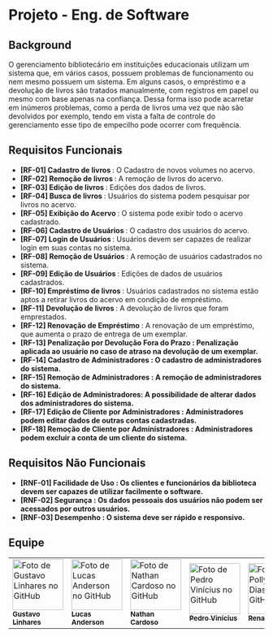 <h1>Projeto - Eng. de Software</h1>

## **Background**
O gerenciamento bibliotecário em instituições educacionais utilizam um sistema que, em vários casos, possuem problemas de funcionamento ou nem mesmo possuem um sistema. Em alguns casos, o empréstimo e a devolução de livros são tratados manualmente, com registros em papel ou mesmo com base apenas na confiança. Dessa forma isso pode acarretar em inúmeros problemas, como a perda de livros uma vez que não são devolvidos por exemplo, tendo em vista a falta de controle do gerenciamento esse tipo de empecilho pode ocorrer com frequência.

## Requisitos Funcionais
* <b> [RF-01] Cadastro de livros </b>: O Cadastro de novos volumes no acervo.
* <b> [RF-02] Remoção de livros </b>: A remoção de livros do acervo.
* <b> [RF-03] Edição de livros </b>: Edições dos dados de livros.
* <b> [RF-04] Busca de livros </b>: Usuários do sistema podem pesquisar por livros no acervo.
* <b> [RF-05] Exibição do Acervo </b>: O sistema pode exibir todo o acervo cadastrado.
* <b> [RF-06] Cadastro de Usuários </b>: O cadastro dos usuários do acervo.
* <b> [RF-07] Login de Usuários </b>: Usuários devem ser capazes de realizar login em suas contas no sistema.
* <b> [RF-08] Remoção de Usuários </b>: A remoção de usuários cadastrados no sistema.
* <b> [RF-09] Edição de Usuários </b>: Edições de dados de usuários cadastrados.
* <b> [RF-10] Empréstimo de livros </b>: Usuários cadastrados no sistema estão aptos a retirar livros do acervo em condição de empréstimo.
* <b> [RF-11] Devolução de livros </b>: A devolução de livros que foram emprestados.
* <b> [RF-12] Renovação de Empréstimo </b>: A renovação de um empréstimo, que aumenta o prazo de entrega de um exemplar.
* <b> [RF-13] Penalização por Devolução Fora do Prazo : Penalização aplicada ao usuário no caso de atraso na devolução de um exemplar.
* <b> [RF-14] Cadastro de Administradores </b>: O cadastro de administradores do sistema.
* <b> [RF-15] Remoção de Administradores </b>: A remoção de administradores do sistema.
* <b> [RF-16] Edição de Administradores: A possibilidade de alterar dados dos administradores do sistema.
* <b> [RF-17] Edição de Cliente por Administradores </b>: Administradores podem editar dados de outras contas cadastradas.
* <b> [RF-18] Remoção de Cliente por Administradores </b>: Administradores podem excluir a conta de um cliente do sistema.

## Requisitos Não Funcionais
* <b> [RNF-01] Facilidade de Uso </b>: Os clientes e funcionários da biblioteca devem ser capazes de utilizar facilmente o software.
* <b> [RNF-02] Segurança </b>:  Os dados pessoais dos usuários não podem ser acessados por outros usuários.
* <b> [RNF-03] Desempenho </b>: O sistema deve ser rápido e responsivo.

##  Equipe
<table align="center">
  <tr>
    <td>
      <a href="https://github.com/gustav0lb">
        <img src="https://avatars.githubusercontent.com/u/100628833?v=4" width="100px;" alt="Foto de Gustavo Linhares no GitHub"/><br>
        <sub>
          <b>Gustavo Linhares</b>
        </sub>
      </a>
    </td>
    <td>
      <a href="https://github.com/LucasFerreira123">
        <img src="https://avatars.githubusercontent.com/u/100615064?v=4" width="100px;" alt="Foto de Lucas Anderson no GitHub"/><br>
        <sub>
          <b>Lucas Anderson</b>
        </sub>
      </a>
    </td>
    <td>
      <a href="https://github.com/Nathan-cardoso">
        <img src="https://avatars.githubusercontent.com/u/100364030?v=4" width="100px;" alt="Foto de Nathan Cardoso no GitHub"/><br>
        <sub>
          <b>Nathan Cardoso</b>
        </sub>
      </a>
    </td>
    <td>
      <a href="https://github.com/CaraChaato">
        <img src="https://avatars.githubusercontent.com/u/110605121?v=4" width="100px;" alt="Foto de Pedro Vinícius no GitHub"/><br>
        <sub>
          <b>Pedro Vinícius</b>
        </sub>
      </a>
    </td>
    <td>
      <a href="https://github.com/RenanCosta2">
        <img src="https://avatars.githubusercontent.com/u/105220100?v=4" width="100px;" alt="Foto de Pollyana Dias no GitHub"/><br>
        <sub>
          <b>Renan Costa
        </b>
        </sub>
      </a>
    </td>
  </tr>
</table> 
